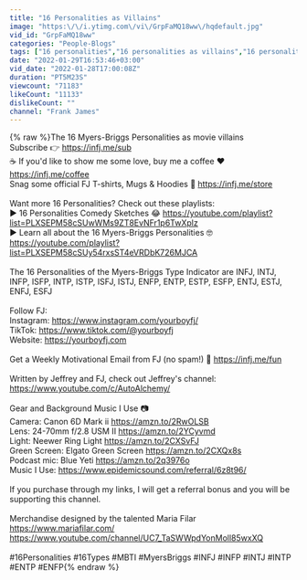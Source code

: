 ```yaml
---
title: "16 Personalities as Villains"
image: "https:\/\/i.ytimg.com\/vi\/GrpFaMQ18ww\/hqdefault.jpg"
vid_id: "GrpFaMQ18ww"
categories: "People-Blogs"
tags: ["16 personalities","16 personalities as villains","16 personalities around their crush"]
date: "2022-01-29T16:53:46+03:00"
vid_date: "2022-01-28T17:00:08Z"
duration: "PT5M23S"
viewcount: "71183"
likeCount: "11133"
dislikeCount: ""
channel: "Frank James"
---
```

{% raw %}The 16 Myers-Briggs Personalities as movie villains<br />Subscribe  👉 <a rel="nofollow" target="blank" href="https://infj.me/sub">https://infj.me/sub</a> <br />☕ If you'd like to show me some love, buy me a coffee ❤️ <a rel="nofollow" target="blank" href="https://infj.me/coffee">https://infj.me/coffee</a><br />Snag some official FJ T-shirts, Mugs &amp; Hoodies 🙌 <a rel="nofollow" target="blank" href="https://infj.me/store">https://infj.me/store</a> <br /><br />Want more 16 Personalities? Check out these playlists:<br />▶ 16 Personalities Comedy Sketches 😂 <a rel="nofollow" target="blank" href="https://youtube.com/playlist?list=PLXSEPM58cSUwWMs9ZT8EvNFr1p6TwXplz">https://youtube.com/playlist?list=PLXSEPM58cSUwWMs9ZT8EvNFr1p6TwXplz</a><br />▶ Learn all about the 16 Myers-Briggs Personalities 🤓 <a rel="nofollow" target="blank" href="https://youtube.com/playlist?list=PLXSEPM58cSUy54rxsST4eVRDbK726MJCA">https://youtube.com/playlist?list=PLXSEPM58cSUy54rxsST4eVRDbK726MJCA</a><br /><br />The 16 Personalities of the Myers-Briggs Type Indicator are INFJ, INTJ, INFP, ISFP, INTP, ISTP, ISFJ, ISTJ, ENFP, ENTP, ESTP, ESFP, ENTJ, ESTJ, ENFJ, ESFJ<br /><br />Follow FJ:<br />Instagram: <a rel="nofollow" target="blank" href="https://www.instagram.com/yourboyfj/">https://www.instagram.com/yourboyfj/</a><br />TikTok: <a rel="nofollow" target="blank" href="https://www.tiktok.com/@yourboyfj">https://www.tiktok.com/@yourboyfj</a><br />Website: <a rel="nofollow" target="blank" href="https://yourboyfj.com">https://yourboyfj.com</a><br /><br />Get a Weekly Motivational Email from FJ (no spam!) 🎉 <a rel="nofollow" target="blank" href="https://infj.me/fun">https://infj.me/fun</a><br /><br />Written by Jeffrey and FJ, check out Jeffrey's channel: <a rel="nofollow" target="blank" href="https://www.youtube.com/c/AutoAlchemy/">https://www.youtube.com/c/AutoAlchemy/</a><br /><br />Gear and Background Music I Use 📷 <br />Camera: Canon 6D Mark ii <a rel="nofollow" target="blank" href="https://amzn.to/2RwOLSB">https://amzn.to/2RwOLSB</a> <br />Lens: 24-70mm f/2.8 USM II <a rel="nofollow" target="blank" href="https://amzn.to/2YCyvmd">https://amzn.to/2YCyvmd</a><br />Light: Neewer Ring Light <a rel="nofollow" target="blank" href="https://amzn.to/2CXSvFJ">https://amzn.to/2CXSvFJ</a><br />Green Screen: Elgato Green Screen <a rel="nofollow" target="blank" href="https://amzn.to/2CXQx8s">https://amzn.to/2CXQx8s</a><br />Podcast mic: Blue Yeti <a rel="nofollow" target="blank" href="https://amzn.to/2q3976o">https://amzn.to/2q3976o</a><br />Music I Use: <a rel="nofollow" target="blank" href="https://www.epidemicsound.com/referral/6z8t96/">https://www.epidemicsound.com/referral/6z8t96/</a><br /><br />If you purchase through my links, I will get a referral bonus and you will be supporting this channel.<br /><br />Merchandise designed by the talented Maria Filar<br /><a rel="nofollow" target="blank" href="https://www.mariafilar.com/">https://www.mariafilar.com/</a><br /><a rel="nofollow" target="blank" href="https://www.youtube.com/channel/UC7_TaSWWpdYonMoll85wxXQ">https://www.youtube.com/channel/UC7_TaSWWpdYonMoll85wxXQ</a><br /><br />#16Personalities #16Types #MBTI #MyersBriggs #INFJ #INFP #INTJ #INTP #ENTP #ENFP{% endraw %}
